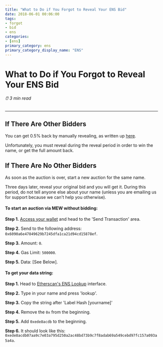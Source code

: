 ```yaml
---
title: "What to Do if You Forgot to Reveal Your ENS Bid"
date: 2018-06-01 00:06:00
tags:
- forgot
- bid
- ens
categories:
- [ens]
primary_category: ens
primary_category_display_name: "ENS"
---
```


# __What to Do if You Forgot to Reveal Your ENS Bid__
###### ⏰ 3 min read
***

## __If There Are Other Bidders__

You can get 0.5% back by manually revealing, as written up [here]().

Unfortunately, you must reveal during the reveal period in order to win the name, or get the full amount back.



## __If There Are No Other Bidders__
As soon as the auction is over, start a new auction for the same name.

Three days later, reveal your original bid and you will get it. During this period, do not tell anyone else about your name (unless you are emailing us for support because we can't help you otherwise).



#### __To start an auction via MEW without bidding:__
**Step 1.** [Access your wallet]() and head to the 'Send Transaction' area. 

**Step 2.** Send to the following address: `0x6090a6e47849629b7245dfa1ca21d94cd15878ef`.

**Step 3.** Amount: `0`.

**Step 4.** Gas Limit: `500000`.

**Step 5.** Data: [See Below].



#### __To get your data string:__
**Step 1.** Head to [Etherscan's ENS Lookup](https://etherscan.io/enslookup?q=yourname.eth) interface. 

**Step 2.** Type in your name and press 'lookup'.

**Step 3.** Copy the string after 'Label Hash [yourname]'

**Step 4.** Remove the `0x` from the beginning.

**Step 5.** Add `0xede8acdb` to the beginning.

**Step 6.** It should look like this:  `0xede8acdb07aa9c7e03a795d250a2ac48bd73b9c7f8adab69a549cebd97fc157a093a5a4a`.